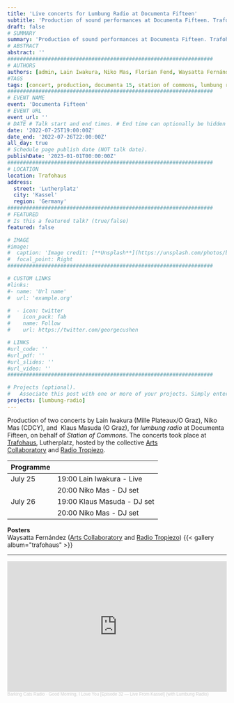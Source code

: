 ```yaml
---
title: 'Live concerts for Lumbung Radio at Documenta Fifteen'
subtitle: 'Production of sound performances at Documenta Fifteen. Trafohaus, Kassel, July 2022.'
draft: false
# SUMMARY
summary: 'Production of sound performances at Documenta Fifteen. Trafohaus, Kassel, July 2022'
# ABSTRACT 
abstract: ''
##################################################################
# AUTHORS 
authors: [admin, Lain Iwakura, Niko Mas, Florian Fend, Waysatta Fernández]
#TAGS
tags: [concert, production, documenta 15, station of commons, lumbung radio, fix] # add pics 
##################################################################
# EVENT NAME 
event: 'Documenta Fifteen'
# EVENT URL 
event_url: ''
# DATE # Talk start and end times. # End time can optionally be hidden by prefixing the line with `#`.
date: '2022-07-25T19:00:00Z'
date_end: '2022-07-26T22:00:00Z'
all_day: true
# Schedule page publish date (NOT talk date).
publishDate: '2023-01-01T00:00:00Z'
##################################################################
# LOCATION 
location: Trafohaus
address:
  street: 'Lutherplatz'
  city: 'Kassel'
  region: 'Germany'
##################################################################
# FEATURED
# Is this a featured talk? (true/false)
featured: false

# IMAGE 
#image:
#  caption: 'Image credit: [**Unsplash**](https://unsplash.com/photos/bzdhc5b3Bxs)'
#  focal_point: Right
##################################################################

# CUSTOM LINKS 
#links:
#- name: 'Url name'
#  url: 'example.org'

#  - icon: twitter
#    icon_pack: fab
#    name: Follow
#    url: https://twitter.com/georgecushen

# LINKS 
#url_code: ''
#url_pdf: ''
#url_slides: ''
#url_video: ''
##################################################################

# Projects (optional).
#   Associate this post with one or more of your projects. Simply enter your project's folder or file name without extension. Otherwise, set `projects = []`.
projects: [lumbung-radio]
---
```


Production of two concerts by Lain Iwakura (Mille Plateaux/O Graz), Niko Mas (CDCY), and  Klaus Masuda (O Graz), for *lumbung radio* at Documenta Fifteen, on behalf of *Station of Commons*. 
The concerts took place at  [Trafohaus](https://documenta-fifteen.de/en/venues/trafohaus/), Lutherplatz, hosted by the collective [Arts Collaboratory](https://artscollaboratory.org/) and [Radio Tropiezo](https://radiotropiezo.org/radio_tropiezo/). 

<!--
[^th]: Trafohaus is a former electricity transformer building now run by a local collective. During Documenta fifteen, Trafohaus was taken over by  the collective [Arts Collaboratory](https://artscollaboratory.org/) and its radio station [Radio Tropiezo](https://radiotropiezo.org/radio_tropiezo/). 
-->

|Programme|| 
|-|-|
|July 25 | 19:00 Lain Iwakura - Live|
| | 20:00 Niko Mas - DJ set|
|July 26  | 19:00 Klaus Masuda - DJ set | 
| | 20:00 Niko Mas - DJ set |


**Posters**   
Waysatta Fernández ([Arts Collaboratory](https://artscollaboratory.org/) and [Radio Tropiezo](https://radiotropiezo.org/radio_tropiezo/))
{{< gallery album="trafohaus" >}}


<!-- 
https://afield.art/person/waysatta-fernandez/
-->

---

<iframe width="100%" height="300" scrolling="no" frameborder="no" allow="autoplay" src="https://w.soundcloud.com/player/?url=https%3A//api.soundcloud.com/tracks/1545777979&color=%23ff5500&auto_play=false&hide_related=false&show_comments=true&show_user=true&show_reposts=false&show_teaser=true&visual=true"></iframe><div style="font-size: 10px; color: #cccccc;line-break: anywhere;word-break: normal;overflow: hidden;white-space: nowrap;text-overflow: ellipsis; font-family: Interstate,Lucida Grande,Lucida Sans Unicode,Lucida Sans,Garuda,Verdana,Tahoma,sans-serif;font-weight: 100;"><a href="https://soundcloud.com/barkingcatsradio" title="Barking Cats Radio" target="_blank" style="color: #cccccc; text-decoration: none;">Barking Cats Radio</a> · <a href="https://soundcloud.com/barkingcatsradio/good-morning-i-love-568289435" title="Good Morning, I Love You [Episode 32 — Live From Kassel] (with Lumbung Radio)" target="_blank" style="color: #cccccc; text-decoration: none;">Good Morning, I Love You [Episode 32 — Live From Kassel] (with Lumbung Radio)</a></div>